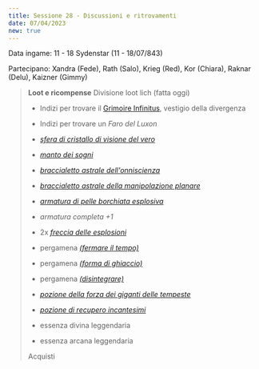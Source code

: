 ```yaml
---
title: Sessione 28 - Discussioni e ritrovamenti
date: 07/04/2023
new: true
---
```


Data ingame: 11 - 18 Sydenstar (11 - 18/07/843)

Partecipano: Xandra (Fede), Rath (Salo), Krieg (Red), Kor (Chiara), Raknar (Delu), Kaizner (Gimmy)

> **Loot e ricompense**
> Divisione loot lich (fatta oggi)
> - Indizi per trovare il [Grimoire Infinitus](), vestigio della divergenza
> - Indizi per trovare un *Faro del Luxon*
> - [*sfera di cristallo di visione del vero*](https://dungeonedraghi.it/compendio/oggetti-magici/oggetti-meravigliosi/sfera-di-cristallo/)
> - [*manto dei sogni*](https://old.reddit.com/r/UnearthedArcana/comments/aa0vyu/the_griffons_saddlebag_dream_mantle_wondrous_item/)
> - [*braccialetto astrale dell'onniscienza*](https://old.reddit.com/r/TheGriffonsSaddlebag/comments/cgecp5/the_griffons_saddlebag_astral_bracelet_wondrous/)
> - [*braccialetto astrale della manipolazione planare*](https://old.reddit.com/r/TheGriffonsSaddlebag/comments/cgecp5/the_griffons_saddlebag_astral_bracelet_wondrous/)
> - [*armatura di pelle borchiata esplosiva*](/homebrew/items#exploding-armor)
> - *armatura completa +1*
>
> - 2x [*freccia delle esplosioni*](/homebrew/items#arrow-of-explosions)
> - pergamena [*(fermare il tempo)*](https://roll20.net/compendium/dnd5e/Time%20Stop#content)
> - pergamena [*(forma di ghiaccio)*](/homebrew/spells#form-of-ice)
> - pergamena [*(disintegrare)*](https://roll20.net/compendium/dnd5e/Disintegrate#content)
> - [*pozione della forza dei giganti delle tempeste*](https://dungeonsanddragons.fandom.com/it/wiki/Pozione_della_Forza_dei_Giganti)
> - [*pozione di recupero incantesimi*](https://old.reddit.com/r/TheGriffonsSaddlebag/comments/d2pjcs/the_griffons_saddlebag_potion_of_spell_recovery/)
>
> - essenza divina leggendaria
> - essenza arcana leggendaria
>
> Acquisti
